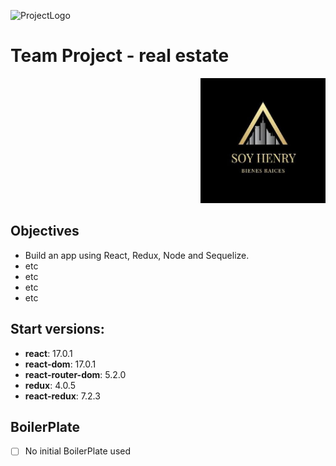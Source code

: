 ![ProjectLogo](https://ganadoresinversionesbienesraices.com/wp-content/uploads/2022/05/Bienes_Rai%CC%81ces-Sectores_GIBR.jpeg)

# Team Project - real estate

<p align="right">
  <img height="200" src="./project.jpg" />
</p>

## Objectives

- Build an app using React, Redux, Node and Sequelize.
- etc
- etc
- etc
- etc

## Start versions:

- __react__: 17.0.1
- __react-dom__: 17.0.1
- __react-router-dom__: 5.2.0
- __redux__: 4.0.5
- __react-redux__: 7.2.3

## BoilerPlate

- [ ] No initial BoilerPlate used